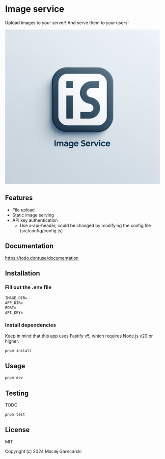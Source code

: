 # Image service

Upload images to your server! And serve them to your users!

![Image service](https://raw.githubusercontent.com/MaciejGarncarski/image-service/refs/heads/main/.github/assets/logo.jpeg "Image service")

## Features

- File upload
- Static image serving
- API key authentication
  - Use x-api-header, could be changed by modifying the config file (src/config/config.ts)

## Documentation

https://todo.dontuse/documentation

## Installation

### Fill out the .env file

```dotenv
IMAGE_DIR=
APP_DIR=
PORT=
API_KEY=
```

### Install dependencies

Keep in mind that this app uses Fastify v5, which requires Node.js v20 or higher.

```bash
pnpm install
```

## Usage

```bash
pnpm dev
```

## Testing

TODO

```bash
pnpm test
```

## License

MIT

Copyright (c) 2024 Maciej Garncarski
